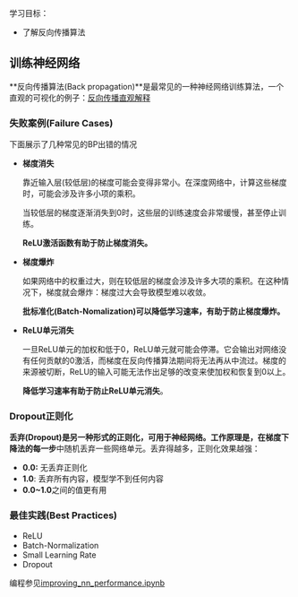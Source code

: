 学习目标：

- 了解反向传播算法

## 训练神经网络

**反向传播算法(Back propagation)**是最常见的一种神经网络训练算法，一个直观的可视化的例子：[反向传播直观解释](https://google-developers.appspot.com/machine-learning/crash-course/backprop-scroll/)

### 失败案例(Failure Cases)

下面展示了几种常见的BP出错的情况

- **梯度消失**

  靠近输入层(较低层)的梯度可能会变得非常小。在深度网络中，计算这些梯度时，可能会涉及许多小项的乘积。

  当较低层的梯度逐渐消失到0时，这些层的训练速度会非常缓慢，甚至停止训练。

  **ReLU激活函数有助于防止梯度消失。**

- **梯度爆炸**

  如果网络中的权重过大，则在较低层的梯度会涉及许多大项的乘积。在这种情况下，梯度就会爆炸：梯度过大会导致模型难以收敛。

  **批标准化(Batch-Nomalization)可以降低学习速率，有助于防止梯度爆炸。**

- **ReLU单元消失**

  一旦ReLU单元的加权和低于0，ReLU单元就可能会停滞。它会输出对网络没有任何贡献的0激活，而梯度在反向传播算法期间将无法再从中流过。梯度的来源被切断，ReLU的输入可能无法作出足够的改变来使加权和恢复到0以上。

  **降低学习速率有助于防止ReLU单元消失**。
### Dropout正则化

**丢弃(Dropout)**是另一种形式的正则化，可用于神经网络。工作原理是，在梯度下降法的**每一步**中随机丢弃一些网络单元。丢弃得越多，正则化效果越强：

- **0.0:** 无丢弃正则化
- **1.0**: 丢弃所有内容，模型学不到任何内容
- **0.0~1.0**之间的值更有用

### 最佳实践(Best Practices)

- ReLU
- Batch-Normalization
- Small Learning Rate
- Dropout

编程参见[improving_nn_performance.ipynb](../code/improving_nn_performance.ipynb)